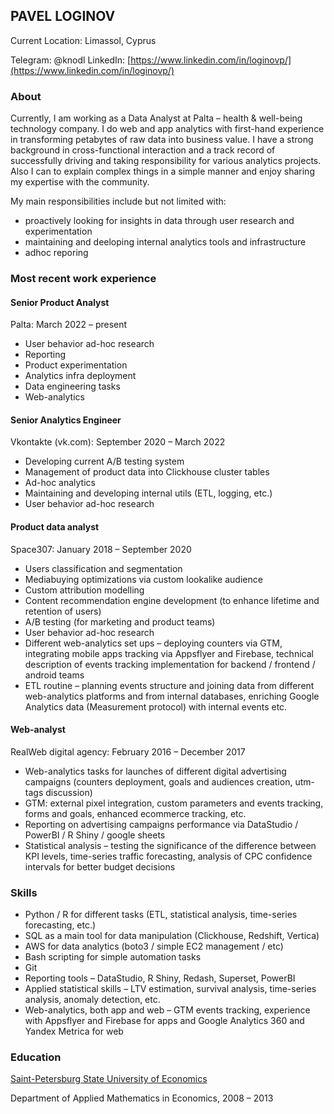 ## PAVEL LOGINOV

Current Location: Limassol, Cyprus

Telegram: @knodl
LinkedIn: [https://www.linkedin.com/in/loginovp/](https://www.linkedin.com/in/loginovp/)

### About
Currently, I am working as a Data Analyst at Palta – health & well-being technology company.
I do web and app analytics with first-hand experience in transforming petabytes of raw data into business value.
I have a strong background in cross-functional interaction and a track record of successfully driving and taking responsibility for various analytics projects.
Also I can to explain complex things in a simple manner and enjoy sharing my expertise with the community.

My main responsibilities include but not limited with:

- proactively looking for insights in data through user research and experimentation
- maintaining and deeloping internal analytics tools and infrastructure
- adhoc reporing

### Most recent work experience
#### Senior Product Analyst
Palta: March 2022 – present

- User behavior ad-hoc research
- Reporting
- Product experimentation
- Analytics infra deployment
- Data engineering tasks
- Web-analytics

#### Senior Analytics Engineer
Vkontakte (vk.com): September 2020 – March 2022

- Developing current A/B testing system
- Management of product data into Clickhouse cluster tables
- Ad-hoc analytics
- Maintaining and developing internal utils (ETL, logging, etc.)
- User behavior ad-hoc research

#### Product data analyst
Space307: January 2018 – September 2020

- Users classification and segmentation
- Mediabuying optimizations via custom lookalike audience
- Custom attribution modelling
- Content recommendation engine development (to enhance lifetime and retention of
users)
- A/B testing (for marketing and product teams)
- User behavior ad-hoc research
- Different web-analytics set ups – deploying counters via GTM, integrating mobile
apps tracking via Appsflyer and Firebase, technical description of events tracking
implementation for backend / frontend / android teams
- ETL routine – planning events structure and joining data from different web-analytics
platforms and from internal databases, enriching Google Analytics data (Measurement protocol) with internal events etc.


#### Web-analyst
RealWeb digital agency: February 2016 – December 2017

- Web-analytics tasks for launches of different digital advertising campaigns (counters deployment, goals and audiences creation, utm-tags discussion)
- GTM: external pixel integration, custom parameters and events tracking, forms and goals, enhanced ecommerce tracking, etc.
- Reporting on advertising campaigns performance via DataStudio / PowerBI / R Shiny / google sheets
- Statistical analysis – testing the significance of the difference between KPI levels,
time-series traffic forecasting, analysis of CPC confidence intervals for better budget decisions


### Skills
- Python / R for different tasks (ETL, statistical analysis, time-series forecasting, etc.)
- SQL as a main tool for data manipulation (Clickhouse, Redshift, Vertica)
- AWS for data analytics (boto3 / simple EC2 management / etc)
- Bash scripting for simple automation tasks
- Git
- Reporting tools – DataStudio, R Shiny, Redash, Superset, PowerBI
- Applied statistical skills – LTV estimation, survival analysis, time-series analysis, anomaly detection, etc.
- Web-analytics, both app and web – GTM events tracking, experience with Appsflyer and Firebase for apps and Google Analytics 360 and Yandex Metrica for web


### Education

[Saint-Petersburg State University of Economics](http://en.unecon.ru/)

Department of Applied Mathematics in Economics, 2008 – 2013

